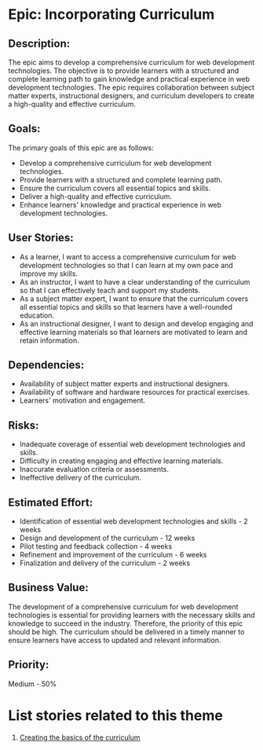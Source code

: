 # Epic: Incorporating Curriculum

## Description: 
The epic aims to develop a comprehensive curriculum for web development technologies. The objective is to provide learners with a structured and complete learning path to gain knowledge and practical experience in web development technologies. The epic requires collaboration between subject matter experts, instructional designers, and curriculum developers to create a high-quality and effective curriculum.

## Goals: 
The primary goals of this epic are as follows:

* Develop a comprehensive curriculum for web development technologies.
* Provide learners with a structured and complete learning path.
* Ensure the curriculum covers all essential topics and skills.
* Deliver a high-quality and effective curriculum.
* Enhance learners' knowledge and practical experience in web development technologies.

## User Stories: 
* As a learner, I want to access a comprehensive curriculum for web development technologies so that I can learn at my own pace and improve my skills.
* As an instructor, I want to have a clear understanding of the curriculum so that I can effectively teach and support my students.
* As a subject matter expert, I want to ensure that the curriculum covers all essential topics and skills so that learners have a well-rounded education.
* As an instructional designer, I want to design and develop engaging and effective learning materials so that learners are motivated to learn and retain information.

## Dependencies: 
* Availability of subject matter experts and instructional designers.
* Availability of software and hardware resources for practical exercises.
* Learners' motivation and engagement.

## Risks: 
* Inadequate coverage of essential web development technologies and skills.
* Difficulty in creating engaging and effective learning materials.
* Inaccurate evaluation criteria or assessments.
* Ineffective delivery of the curriculum.

## Estimated Effort:
* Identification of essential web development technologies and skills - 2 weeks
* Design and development of the curriculum - 12 weeks
* Pilot testing and feedback collection - 4 weeks
* Refinement and improvement of the curriculum - 6 weeks
* Finalization and delivery of the curriculum - 2 weeks

## Business Value: 
The development of a comprehensive curriculum for web development technologies is essential for providing learners with the necessary skills and knowledge to succeed in the industry. Therefore, the priority of this epic should be high. The curriculum should be delivered in a timely manner to ensure learners have access to updated and relevant information.

## Priority: 
Medium - 50%

# List stories related to this theme
1. [Creating the basics of the curriculum](user_stories/story_curriculum.md)
